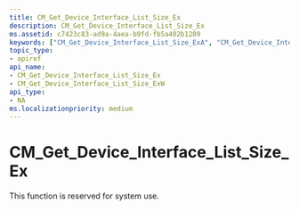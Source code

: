 ```yaml
---
title: CM_Get_Device_Interface_List_Size_Ex
description: CM_Get_Device_Interface_List_Size_Ex
ms.assetid: c7423c83-ad9a-4aea-b9fd-fb5a402b1209
keywords: ["CM_Get_Device_Interface_List_Size_ExA", "CM_Get_Device_Interface_List_Size_ExW", "CM_Get_Device_Interface_List_Size_Ex Device and Driver Installation"]
topic_type:
- apiref
api_name:
- CM_Get_Device_Interface_List_Size_Ex
- CM_Get_Device_Interface_List_Size_ExW
api_type:
- NA
ms.localizationpriority: medium
---
```


# CM_Get_Device_Interface_List_Size_Ex

This function is reserved for system use.


 

 





